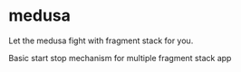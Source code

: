 # medusa
Let the medusa fight with fragment stack for you.

Basic start stop mechanism for multiple fragment stack app
